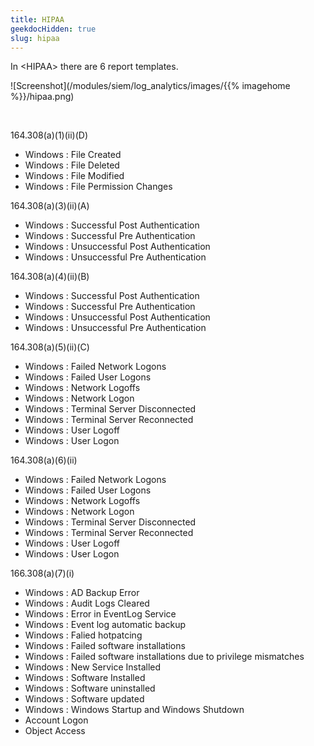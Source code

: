```yaml
---
title: HIPAA
geekdocHidden: true
slug: hipaa
---
```


In \<HIPAA> there are 6 report templates. 

![Screenshot](/modules/siem/log_analytics/images/{{% imagehome %}}/hipaa.png)

&nbsp;

164.308(a)(1)(ii)(D)
* Windows : File Created
* Windows : File Deleted
* Windows : File Modified
* Windows : File Permission Changes

164.308(a)(3)(ii)(A)
* Windows : Successful Post Authentication
* Windows : Successful Pre Authentication
* Windows : Unsuccessful Post Authentication
* Windows : Unsuccessful Pre Authentication

164.308(a)(4)(ii)(B)
* Windows : Successful Post Authentication
* Windows : Successful Pre Authentication
* Windows : Unsuccessful Post Authentication
* Windows : Unsuccessful Pre Authentication

164.308(a)(5)(ii)(C)
* Windows : Failed Network Logons
* Windows : Failed User Logons
* Windows : Network Logoffs
* Windows : Network Logon
* Windows : Terminal Server Disconnected
* Windows : Terminal Server Reconnected
* Windows :  User Logoff
* Windows : User Logon

164.308(a)(6)(ii)
* Windows : Failed Network Logons
* Windows : Failed User Logons
* Windows : Network Logoffs
* Windows : Network Logon
* Windows : Terminal Server Disconnected
* Windows : Terminal Server Reconnected
* Windows : User Logoff
* Windows : User Logon

166.308(a)(7)(i)
* Windows : AD Backup Error
* Windows : Audit Logs Cleared
* Windows : Error in EventLog Service
* Windows : Event log automatic backup
* Windows : Falied hotpatcing
* Windows : Failed software installations
* Windows : Failed software installations due to privilege mismatches
* Windows : New Service Installed
* Windows : Software Installed
* Windows : Software uninstalled
* Windows : Software updated
* Windows : Windows Startup and Windows Shutdown
* Account Logon
* Object Access


